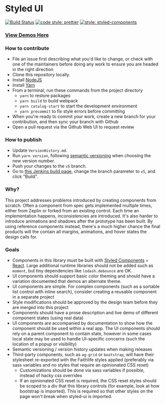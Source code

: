 # Styled UI

[![Build Status](https://travis-ci.org/Faithlife/styled-ui.svg?branch=master)](https://travis-ci.org/Faithlife/styled-ui)
[![code style: prettier](https://img.shields.io/badge/code_style-prettier-ff69b4.svg?style=flat-square)](https://github.com/prettier/prettier)
[![style: styled-components](https://img.shields.io/badge/style-%F0%9F%92%85%20styled--components-orange.svg?colorB=daa357&colorA=db748e)](https://github.com/styled-components/styled-components)

### [View Demos Here](https://faithlife.github.io/styled-ui/)

### How to contribute

- File an issue first describing what you'd like to change, or check with one of the maintainers before doing any work to ensure you are headed in the right direction
- Clone this repository locally.
- Install [NodeJS](https://nodejs.org/en/download/)
- Install [Yarn](https://yarnpkg.com/lang/en/docs/install/)
- From a terminal, run these commands from the project directory
  - `yarn` to restore packages
  - `yarn build` to build webpack
  - `yarn catalog-start` to start the development environment
  - `yarn precommit` to fix style errors before committing
- When you're ready to commit your work, create a new branch for your contribution, and then sync your branch with Github
- Open a pull request via the Github Web UI to request review

### How to publish

- Update `VersionHistory.md`.
- Run `yarn version`, following [semantic versioning](https://semver.org/) when choosing the new version number.
- Push your changes to the `v5` branch.
- Go to [this Jenkins build page](https://jenkins.lrscorp.net/view/Community/job/styled-ui%20publish/build?delay=0sec), change the branch parameter to `v5`, and click "Build".

### Why?

This project addresses problems introduced by creating components from scratch. Often a component from spec gets implemented multiple times, either from Zeplin or forked from an existing control. Each time an implementation happens, inconsistencies are introduced. It's also harder to introduce animations and shadows after the prototype has been built. By using reference components instead, there's a much higher chance the final products will the contain all margins, animations, and hover states the design calls for.

### Goals

- Components in this library must be built with [Styled Components](https://www.styled-components.com/) + [React](https://reactjs.org/). Large additional runtime libraries should not be added such as `moment`, but tiny dependencies like `lodash.debounce` are OK.
- UI components should support basic color theming and should have a variation documented that demos an alternate theme.
- UI components are simple. For complex components (such as a sortable list control with inline search), consider creating a reusable component in a separate project
- Style modifications should be approved by the design team before they are merged into this project
- Components should have a prose description and live demo of different component states (using real data)
- UI components are accompanied by documentation to show how the component should be used within a real app. The UI components should rely on a parent component to contain state, however in some cases local state may be used to handle UI-specific concerns (such the location of a popup or visibility)
- Semantic versioning / version history updates when making releases
- Third-party components, such as `ag-grid` or `bootstrap`, will have their stylesheet re-exported with the Faithlife styles applied (preferably via sass variables and no styles that require an opinionated CSS reset)
  - Customizations should be done via sass variables if possible, instead of hacky css overrides
  - If an opinionated CSS reset is required, the CSS reset styles should be scoped to a div that this library controls (for example, look at how bootstrap is imported). This is required so that other styles on the page won't break when styled-ui is imported.
